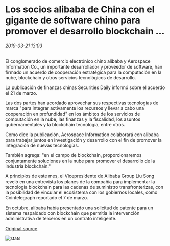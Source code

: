 # Los socios alibaba de China con el gigante de software chino para promover el desarrollo blockchain ...

###### 2019-03-21 13:03

El conglomerado de comercio electrónico chino alibaba y Aerospace Information Co., un importante desarrollador y proveedor de software, han firmado un acuerdo de cooperación estratégica para la computación en la nube, blockchain y otros servicios tecnológicos de desarrollo.

La publicación de finanzas chinas Securities Daily informó sobre el acuerdo el 21 de marzo.

Las dos partes han acordado aprovechar sus respectivas tecnologías de marca "para integrar activamente los recursos y llevar a cabo una cooperación en profundidad" en los ámbitos de los servicios de computación en la nube, las finanzas y la fiscalidad, los asuntos gubernamentales y la blockchain tecnología, entre otros.

Como dice la publicación, Aerospace Information colaborará con alibaba para trabajar juntos en investigación y desarrollo con el fin de promover la integración de nuevas tecnologías.

También agrega: "en el campo de blockchain, proporcionaremos conjuntamente soluciones en la nube para promover el desarrollo de la industria blockchain."

A principios de este mes, el Vicepresidente de Alibaba Group Liu Song reveló en una entrevista los planes de la compañía para implementar la tecnología blockchain para las cadenas de suministro transfronterizas, con la posibilidad de vincular el ecosistema con los gobiernos locales, como Cointelegraph reportado el 7 de marzo.

En octubre, alibaba había presentado una solicitud de patente para un sistema respaldado con blockchain que permitía la intervención administrativa de terceros en un contrato inteligente.

[Original source](https://cointelegraph.com/news/chinas-alibaba-partners-with-chinese-software-giant-to-promote-blockchain-development)

![stats](https://c.statcounter.com/11760860/0/a89fa40b/1/ "stats")